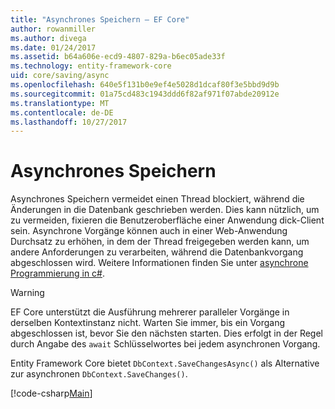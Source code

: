 ```yaml
---
title: "Asynchrones Speichern – EF Core"
author: rowanmiller
ms.author: divega
ms.date: 01/24/2017
ms.assetid: b64a606e-ecd9-4807-829a-b6ec05ade33f
ms.technology: entity-framework-core
uid: core/saving/async
ms.openlocfilehash: 640e5f131b0e9ef4e5028d1dcaf80f3e5bbd9d9b
ms.sourcegitcommit: 01a75cd483c1943ddd6f82af971f07abde20912e
ms.translationtype: MT
ms.contentlocale: de-DE
ms.lasthandoff: 10/27/2017
---
```

# <a name="asynchronous-saving"></a>Asynchrones Speichern

Asynchrones Speichern vermeidet einen Thread blockiert, während die Änderungen in die Datenbank geschrieben werden. Dies kann nützlich, um zu vermeiden, fixieren die Benutzeroberfläche einer Anwendung dick-Client sein. Asynchrone Vorgänge können auch in einer Web-Anwendung Durchsatz zu erhöhen, in dem der Thread freigegeben werden kann, um andere Anforderungen zu verarbeiten, während die Datenbankvorgang abgeschlossen wird. Weitere Informationen finden Sie unter [asynchrone Programmierung in c#](https://docs.microsoft.com/dotnet/csharp/async).

> [!WARNING]  
> EF Core unterstützt die Ausführung mehrerer paralleler Vorgänge in derselben Kontextinstanz nicht. Warten Sie immer, bis ein Vorgang abgeschlossen ist, bevor Sie den nächsten starten. Dies erfolgt in der Regel durch Angabe des `await` Schlüsselwortes bei jedem asynchronen Vorgang.

Entity Framework Core bietet `DbContext.SaveChangesAsync()` als Alternative zur asynchronen `DbContext.SaveChanges()`.

[!code-csharp[Main](../../../samples/core/Saving/Saving/Async/Sample.cs#Sample)]
